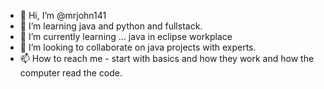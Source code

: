 - 👋 Hi, I’m @mrjohn141
- 👀 I’m  learning java and python and fullstack.
- 🌱 I’m currently learning ... java  in eclipse workplace
- 💞️ I’m looking to collaborate on java projects with experts.
- 📫 How to reach me - start with basics and how they work and how the computer read the code.

<!---
mrjohn141/mrjohn141 is a ✨ special ✨ repository because its `README.md` (this file) appears on your GitHub profile.
You can click the Preview link to take a look at your changes.
--->
